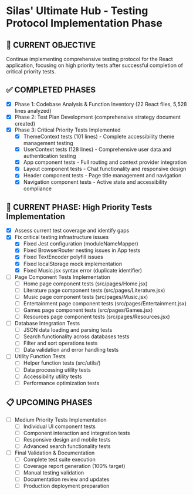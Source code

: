 # Silas' Ultimate Hub - Testing Protocol Implementation Phase

## 🎯 CURRENT OBJECTIVE
Continue implementing comprehensive testing protocol for the React application, focusing on high priority tests after successful completion of critical priority tests.

## ✅ COMPLETED PHASES
- [x] Phase 1: Codebase Analysis & Function Inventory (22 React files, 5,528 lines analyzed)
- [x] Phase 2: Test Plan Development (comprehensive strategy document created)
- [x] Phase 3: Critical Priority Tests Implemented
  - [x] ThemeContext tests (101 lines) - Complete accessibility theme management testing
  - [x] UserContext tests (128 lines) - Comprehensive user data and authentication testing
  - [x] App component tests - Full routing and context provider integration
  - [x] Layout component tests - Chat functionality and responsive design
  - [x] Header component tests - Page title management and navigation
  - [x] Navigation component tests - Active state and accessibility compliance

## 🔄 CURRENT PHASE: High Priority Tests Implementation
- [x] Assess current test coverage and identify gaps
- [x] Fix critical testing infrastructure issues
  - [x] Fixed Jest configuration (moduleNameMapper)
  - [x] Fixed BrowserRouter nesting issues in App tests
  - [x] Fixed TextEncoder polyfill issues
  - [x] Fixed localStorage mock implementation
  - [x] Fixed Music.jsx syntax error (duplicate identifier)
- [ ] Page Component Tests Implementation
  - [ ] Home page component tests (src/pages/Home.jsx)
  - [ ] Literature page component tests (src/pages/Literature.jsx)
  - [ ] Music page component tests (src/pages/Music.jsx)
  - [ ] Entertainment page component tests (src/pages/Entertainment.jsx)
  - [ ] Games page component tests (src/pages/Games.jsx)
  - [ ] Resources page component tests (src/pages/Resources.jsx)
- [ ] Database Integration Tests
  - [ ] JSON data loading and parsing tests
  - [ ] Search functionality across databases tests
  - [ ] Filter and sort operations tests
  - [ ] Data validation and error handling tests
- [ ] Utility Function Tests
  - [ ] Helper function tests (src/utils/)
  - [ ] Data processing utility tests
  - [ ] Accessibility utility tests
  - [ ] Performance optimization tests

## 📋 UPCOMING PHASES
- [ ] Medium Priority Tests Implementation
  - [ ] Individual UI component tests
  - [ ] Component interaction and integration tests
  - [ ] Responsive design and mobile tests
  - [ ] Advanced search functionality tests
- [ ] Final Validation & Documentation
  - [ ] Complete test suite execution
  - [ ] Coverage report generation (100% target)
  - [ ] Manual testing validation
  - [ ] Documentation review and updates
  - [ ] Production deployment preparation